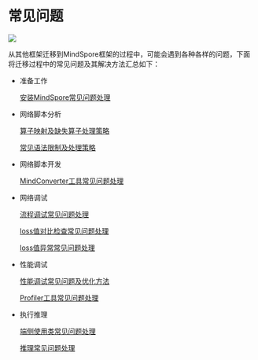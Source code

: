 # 常见问题

<a href="https://gitee.com/mindspore/docs/blob/master/docs/mindspore/source_zh_cn/migration_guide/faq.md" target="_blank"><img src="https://mindspore-website.obs.cn-north-4.myhuaweicloud.com/website-images/master/resource/_static/logo_source.png"></a>

从其他框架迁移到MindSpore框架的过程中，可能会遇到各种各样的问题，下面将迁移过程中的常见问题及其解决方法汇总如下：

- 准备工作

    [安装MindSpore常见问题处理](https://www.mindspore.cn/docs/zh-CN/master/faq/installation.html)

- 网络脚本分析

    [算子映射及缺失算子处理策略](https://www.mindspore.cn/docs/zh-CN/master/migration_guide/script_analysis.html#查询算子映射表)

    [常见语法限制及处理策略](https://www.mindspore.cn/docs/zh-CN/master/migration_guide/script_analysis.html#常见限制原则)

- 网络脚本开发

    [MindConverter工具常见问题处理](https://gitee.com/mindspore/mindinsight/blob/master/ecosystem_tools/mindconverter/README_CN.md#常见问题)

- 网络调试

    [流程调试常见问题处理](https://www.mindspore.cn/docs/zh-CN/master/migration_guide/neural_network_debug.html#常见错误)

    [loss值对比检查常见问题处理](https://www.mindspore.cn/docs/zh-CN/master/migration_guide/neural_network_debug.html#相关问题定位)

    [loss值异常常见问题处理](https://www.mindspore.cn/docs/zh-CN/master/migration_guide/neural_network_debug.html#loss值异常定位)

- 性能调试

    [性能调试常见问题及优化方法](https://www.mindspore.cn/docs/zh-CN/master/migration_guide/sample_code.html#性能调优)

    [Profiler工具常见问题处理](https://www.mindspore.cn/docs/zh-CN/master/migration_guide/performance_optimization.html#常见问题)

- 执行推理

    [端侧使用类常见问题处理](https://www.mindspore.cn/lite/faq/zh-CN/master/faq.html)

    [推理常见问题处理](https://www.mindspore.cn/docs/zh-CN/master/faq/inference.html)
